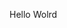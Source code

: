 Hello Wolrd











































































































































































































































































































































































































































































































































































































































































































































































































































































































































































































































































































































































































































































































































